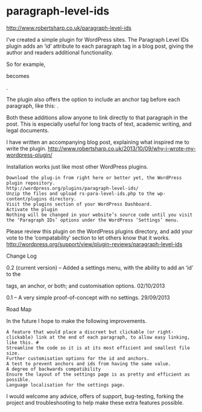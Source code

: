paragraph-level-ids
===================

http://www.robertsharp.co.uk/paragraph-level-ids

I’ve created a simple plugin for WordPress sites.  The Paragraph Level IDs plugin adds an ‘id’ attribute to each paragraph tag in a blog post, giving the author and readers additional functionality.

So for example, <p> becomes <p id="para1234-5">.

The plugin also offers the option to include an anchor tag before each paragraph, like this: <a name="para1234-5"></a>.

Both these additions allow anyone to link directly to that paragraph in the post. This is especially useful for long tracts of text, academic writing, and legal documents.

I have written an accompanying blog post, explaining what inspired me to write the plugin.
http://www.robertsharp.co.uk/2013/10/09/why-i-wrote-my-wordpress-plugin/

Installation works just like most other WordPress plugins.

    Download the plug-in from right here or better yet, the WordPress plugin repository.
    http://wordpress.org/plugins/paragraph-level-ids/
    Unzip the files and upload rs-para-level-ids.php to the wp-content/plugins directory.
    Visit the plugins section of your WordPress Dashboard.
    Activate the plugin
    Nothing will be changed in your website’s source code until you visit the ‘Paragraph IDs’ options under the WordPress ‘Settings’ menu.

Please review this plugin on the WordPress plugins directory, and add your vote to the ‘compatability’ section to let others know that it works.
http://wordpress.org/support/view/plugin-reviews/paragraph-level-ids

Change Log

0.2 (current version) – Added a settings menu, with the ability to add an ‘id’ to the <p> tags, an anchor, or both; and customisation options. 02/10/2013

0.1 – A very simple proof-of-concept with no settings. 29/09/2013

Road Map

In the future I hope to make the following improvements.

    A feature that would place a discreet but clickable (or right-clickable) link at the end of each paragraph, to allow easy linking, like this. #
    Streamline the code so it is at its most efficient and smallest file size.
    Further customisation options for the id and anchors.
    A test to prevent anchors and ids from having the same value.
    A degree of backwards compatibility
    Ensure the layout of the settings page is as pretty and efficient as possible.
    Language localisation for the settings page.

I would welcome any advice, offers of support, bug-testing, forking the project and troubleshooting to help make these extra features possible.
